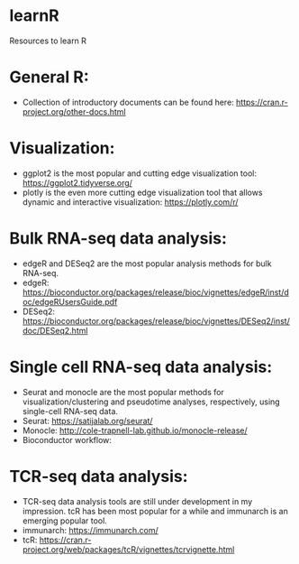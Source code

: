 # learnR
Resources to learn R

# General R:
- Collection of introductory documents can be found here: https://cran.r-project.org/other-docs.html

# Visualization:
- ggplot2 is the most popular and cutting edge visualization tool: https://ggplot2.tidyverse.org/
- plotly is the even more cutting edge visualization tool that allows dynamic and interactive visualization: https://plotly.com/r/

# Bulk RNA-seq data analysis:
- edgeR and DESeq2 are the most popular analysis methods for bulk RNA-seq.
- edgeR: https://bioconductor.org/packages/release/bioc/vignettes/edgeR/inst/doc/edgeRUsersGuide.pdf
- DESeq2: https://bioconductor.org/packages/release/bioc/vignettes/DESeq2/inst/doc/DESeq2.html

# Single cell RNA-seq data analysis:
- Seurat and monocle are the most popular methods for visualization/clustering and pseudotime analyses, respectively, using single-cell RNA-seq data.  
- Seurat: https://satijalab.org/seurat/
- Monocle: http://cole-trapnell-lab.github.io/monocle-release/
- Bioconductor workflow: 

# TCR-seq data analysis:
- TCR-seq data analysis tools are still under development in my impression. tcR has been most popular for a while and immunarch is an emerging popular tool.
- immunarch: https://immunarch.com/
- tcR: https://cran.r-project.org/web/packages/tcR/vignettes/tcrvignette.html

